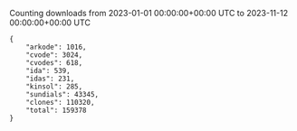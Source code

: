 
Counting downloads from 2023-01-01 00:00:00+00:00 UTC to 2023-11-12 00:00:00+00:00 UTC

```
{
    "arkode": 1016,
    "cvode": 3024,
    "cvodes": 618,
    "ida": 539,
    "idas": 231,
    "kinsol": 285,
    "sundials": 43345,
    "clones": 110320,
    "total": 159378
}
```
